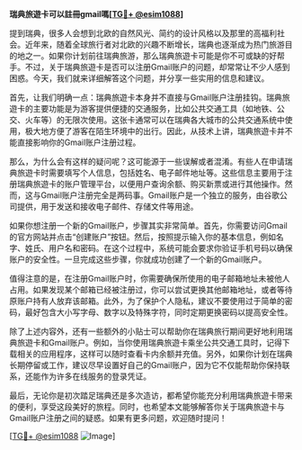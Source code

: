 **瑞典旅遊卡可以註冊gmail嗎[[TG💪+ @esim1088](https://t.me/s/esim1088)]**

提到瑞典，很多人会想到北欧的自然风光、简约的设计风格以及那里的高福利社会。近年来，随着全球旅行者对北欧的兴趣不断增长，瑞典也逐渐成为热门旅游目的地之一。如果你计划前往瑞典旅游，那么瑞典旅遊卡可能是你不可或缺的好帮手。不过，关于瑞典旅遊卡是否可以注册Gmail账户的问题，却常常让不少人感到困惑。今天，我们就来详细解答这个问题，并分享一些实用的信息和建议。

首先，让我们明确一点：瑞典旅遊卡本身并不直接与Gmail账户注册挂钩。瑞典旅遊卡的主要功能是为游客提供便捷的交通服务，比如公共交通工具（如地铁、公交、火车等）的无限次使用。这张卡通常可以在瑞典各大城市的公共交通系统中使用，极大地方便了游客在陌生环境中的出行。因此，从技术上讲，瑞典旅遊卡并不能直接影响你的Gmail账户注册过程。

那么，为什么会有这样的疑问呢？这可能源于一些误解或者混淆。有些人在申请瑞典旅遊卡时需要填写个人信息，包括姓名、电子邮件地址等。这些信息主要用于注册瑞典旅遊卡的账户管理平台，以便用户查询余额、购买新票或进行其他操作。然而，这与Gmail账户注册完全是两码事。Gmail账户是一个独立的服务，由谷歌公司提供，用于发送和接收电子邮件、存储文件等用途。

如果你想注册一个新的Gmail账户，步骤其实非常简单。首先，你需要访问Gmail的官方网站并点击“创建账户”按钮。然后，按照提示输入你的基本信息，例如名字、姓氏、用户名和密码。在这个过程中，系统可能会要求你验证手机号码以确保账户的安全性。一旦完成这些步骤，你就成功创建了一个新的Gmail账户。

值得注意的是，在注册Gmail账户时，你需要确保所使用的电子邮箱地址未被他人占用。如果发现某个邮箱已经被注册过，你可以尝试更换其他邮箱地址，或者等待原账户持有人放弃该邮箱。此外，为了保护个人隐私，建议不要使用过于简单的密码，最好包含大小写字母、数字以及特殊字符，同时定期更换密码以提高安全性。

除了上述内容外，还有一些额外的小贴士可以帮助你在瑞典旅行期间更好地利用瑞典旅遊卡和Gmail账户。例如，当你使用瑞典旅遊卡乘坐公共交通工具时，记得下载相关的应用程序，这样可以随时查看卡内余额并充值。另外，如果你计划在瑞典长期停留或工作，建议尽早设置好自己的Gmail账户，因为它不仅能帮助你保持联系，还能作为许多在线服务的登录凭证。

最后，无论你是初次踏足瑞典还是多次造访，都希望你能充分利用瑞典旅遊卡带来的便利，享受这段美好的旅程。同时，也希望本文能够解答你关于瑞典旅遊卡与Gmail账户注册之间的疑惑。如果有更多问题，欢迎随时提问！

[[TG💪+ @esim1088](https://t.me/s/esim1088) ![Image](https://i.postimg.cc/4NQfJmqS/Snipaste-2025-05-13-00-14-12.png)]